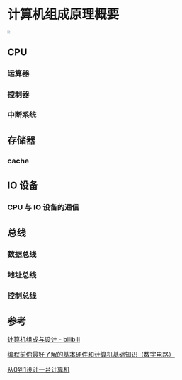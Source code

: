 # 计算机组成原理概要

<img src="/Users/yams/Desktop/Screenshot 2023-12-03 at 13.40.41.png" style="zoom:40%;" />

## CPU

### 运算器

### 控制器

### 中断系统

## 存储器

### cache

## IO 设备

### CPU 与 IO 设备的通信

## 总线

### 数据总线

### 地址总线

### 控制总线

## 参考

[计算机组成与设计 - bilibili](https://www.bilibili.com/video/BV1Ba4y1V7GD/)

[编程前你最好了解的基本硬件和计算机基础知识（数字电路）](https://www.bilibili.com/video/BV1Hi4y1t7zY?p=5)

[从0到1设计一台计算机](https://www.bilibili.com/video/BV1wi4y157D3)
